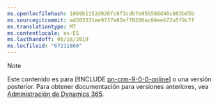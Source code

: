 ```yaml
---
ms.openlocfilehash: 1869b1152d026fc6f3cdb7e95b586d46c803bd5b
ms.sourcegitcommit: ad203331ee9737e82ef70206ac04eeb72a5f9c7f
ms.translationtype: MT
ms.contentlocale: es-ES
ms.lasthandoff: 06/18/2019
ms.locfileid: "67211860"
---
```

> [!NOTE]
> Este contenido es para [!INCLUDE [pn-crm-9-0-0-online](../includes/pn-crm-9-0-0-online.md)] o una versión posterior. Para obtener documentación para versiones anteriores, vea [Administración de Dynamics 365](https://technet.microsoft.com/library/dn531101.aspx).